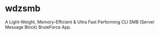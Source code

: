 # wdzsmb
A Light-Weight, Memory-Efficient &amp; Ultra Fast Performing CLI SMB (Server Message Block) BruteForce App.
